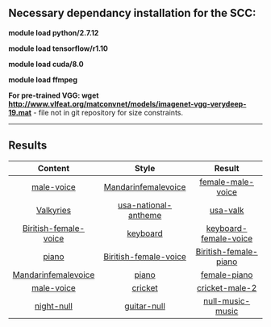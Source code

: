 ## Necessary dependancy installation for the SCC:

**module load python/2.7.12**

**module load tensorflow/r1.10**

**module load cuda/8.0**

**module load ffmpeg**

**For pre-trained VGG: wget http://www.vlfeat.org/matconvnet/models/imagenet-vgg-verydeep-19.mat** - file not in git repository for size constraints.

----------------------------------------------------------------------------------------------------------------------------
## Results

| **Content**  | **Style** | **Result** |
| :---:      |     :---:   |   :---:   |        
| [male-voice](https://soundcloud.com/arezoo-sadeghi-923021116/malevoice)   | [Mandarinfemalevoice](https://soundcloud.com/arezoo-sadeghi-923021116/mandarinfemalevoice)  | [female-male-voice](https://soundcloud.com/arezoo-sadeghi-923021116/result-piano-female-2) | 
| [Valkyries](https://soundcloud.com/arezoo-sadeghi-923021116/valkyries) | [usa-national-antheme](https://soundcloud.com/arezoo-sadeghi-923021116/national-anthem-of-the-united-states-1) | [usa-valk](https://soundcloud.com/arezoo-sadeghi-923021116/result-usa-valk-3) |
| [Biritish-female-voice](https://soundcloud.com/arezoo-sadeghi-923021116/04a-1)  | [keyboard](https://soundcloud.com/arezoo-sadeghi-923021116/keyboard) | [keyboard-female-voice](https://soundcloud.com/arezoo-sadeghi-923021116/result-keyb-female-3) |
| [piano](https://soundcloud.com/arezoo-sadeghi-923021116/piano-song)  | [Biritish-female-voice](https://soundcloud.com/arezoo-sadeghi-923021116/04a-1)  | [Biritish-female-piano](https://soundcloud.com/arezoo-sadeghi-923021116/result-female-piano-2) |
| [Mandarinfemalevoice](https://soundcloud.com/arezoo-sadeghi-923021116/mandarinfemalevoice)   | [piano](https://soundcloud.com/arezoo-sadeghi-923021116/piano-song) | [female-piano](https://soundcloud.com/arezoo-sadeghi-923021116/result-piano-female-2) |
| [male-voice](https://soundcloud.com/arezoo-sadeghi-923021116/malevoice) | [cricket](https://soundcloud.com/nibbly-gobblins/nibbly-goblins-test-track-for) | [cricket-male-2](https://soundcloud.com/arezoo-sadeghi-923021116/result-cricket-male-2) |
| [night-null](https://soundcloud.com/arezoo-sadeghi-923021116/night-null)   | [guitar-null](https://soundcloud.com/arezoo-sadeghi-923021116/guitar-null) | [null-music-music](https://soundcloud.com/arezoo-sadeghi-923021116/result-null-music-music) |
